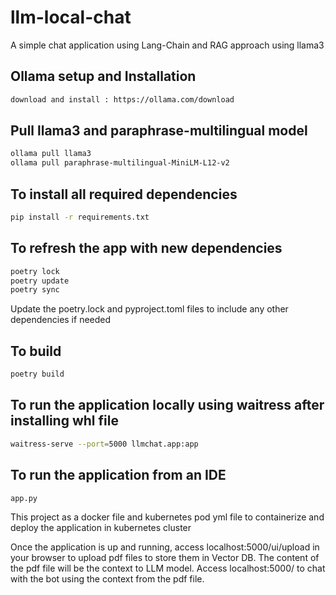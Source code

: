 # llm-local-chat
A simple chat application using Lang-Chain and RAG approach using llama3 

## Ollama setup and Installation
```bash
download and install : https://ollama.com/download
```
## Pull llama3 and paraphrase-multilingual model
```bash 
ollama pull llama3
ollama pull paraphrase-multilingual-MiniLM-L12-v2
```
## To install all required dependencies
```bash
pip install -r requirements.txt
```
## To refresh the app with new dependencies
```bash
poetry lock
poetry update
poetry sync
```
Update the poetry.lock and pyproject.toml files to include any other dependencies if needed

## To build
```bash 
poetry build
```
## To run the application locally using waitress after installing whl file
```bash
waitress-serve --port=5000 llmchat.app:app
```

## To run the application from an IDE
```bash 
app.py
```

This project as a docker file and kubernetes pod yml file to containerize and deploy the application in kubernetes cluster

Once the application is up and running, access localhost:5000/ui/upload in your browser to upload pdf files to store them in Vector DB. The content of the pdf file will be the context to LLM model.
Access localhost:5000/ to chat with the bot using the context from the pdf file.
